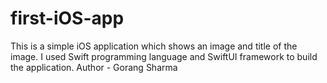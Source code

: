 # first-iOS-app
This is a simple iOS application which shows an image and title of the image. I used Swift programming language and SwiftUI framework to build the application.
Author - Gorang Sharma

